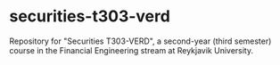 # securities-t303-verd
Repository for "Securities T303-VERD", a second-year (third semester) course in the Financial Engineering stream at Reykjavik University.
